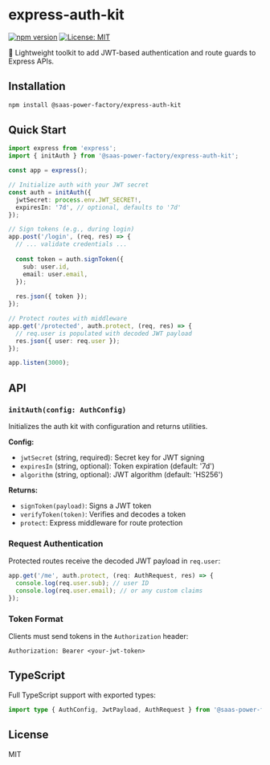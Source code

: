 # express-auth-kit

[![npm version](https://badge.fury.io/js/@saas-power-factory%2Fexpress-auth-kit.svg)](https://www.npmjs.com/package/@saas-power-factory/express-auth-kit)
[![License: MIT](https://img.shields.io/badge/License-MIT-yellow.svg)](https://opensource.org/licenses/MIT)

🔐 Lightweight toolkit to add JWT-based authentication and route guards to Express APIs.

## Installation

```bash
npm install @saas-power-factory/express-auth-kit
```

## Quick Start

```typescript
import express from 'express';
import { initAuth } from '@saas-power-factory/express-auth-kit';

const app = express();

// Initialize auth with your JWT secret
const auth = initAuth({
  jwtSecret: process.env.JWT_SECRET!,
  expiresIn: '7d', // optional, defaults to '7d'
});

// Sign tokens (e.g., during login)
app.post('/login', (req, res) => {
  // ... validate credentials ...
  
  const token = auth.signToken({
    sub: user.id,
    email: user.email,
  });
  
  res.json({ token });
});

// Protect routes with middleware
app.get('/protected', auth.protect, (req, res) => {
  // req.user is populated with decoded JWT payload
  res.json({ user: req.user });
});

app.listen(3000);
```

## API

### `initAuth(config: AuthConfig)`

Initializes the auth kit with configuration and returns utilities.

**Config:**
- `jwtSecret` (string, required): Secret key for JWT signing
- `expiresIn` (string, optional): Token expiration (default: '7d')
- `algorithm` (string, optional): JWT algorithm (default: 'HS256')

**Returns:**
- `signToken(payload)`: Signs a JWT token
- `verifyToken(token)`: Verifies and decodes a token
- `protect`: Express middleware for route protection

### Request Authentication

Protected routes receive the decoded JWT payload in `req.user`:

```typescript
app.get('/me', auth.protect, (req: AuthRequest, res) => {
  console.log(req.user.sub); // user ID
  console.log(req.user.email); // or any custom claims
});
```

### Token Format

Clients must send tokens in the `Authorization` header:

```
Authorization: Bearer <your-jwt-token>
```

## TypeScript

Full TypeScript support with exported types:

```typescript
import type { AuthConfig, JwtPayload, AuthRequest } from '@saas-power-factory/express-auth-kit';
```

## License

MIT

